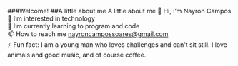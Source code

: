 ###Welcome!
##A little about me
A little about me
👋 Hi, I’m Nayron Campos<br/>
👀 I’m interested in technology<br/>
🌱 I’m currently learning to program and code<br/>
📫 How to reach me nayroncampossoares@gmail.com<br/>
⚡ Fun fact: I am a young man who loves challenges and can't sit still. I love animals and good music, and of course coffee.<br/>

<!---
NayronCampos/NayronCampos is a ✨ special ✨ repository because its `README.md` (this file) appears on your GitHub profile.
You can click the Preview link to take a look at your changes.
--->
